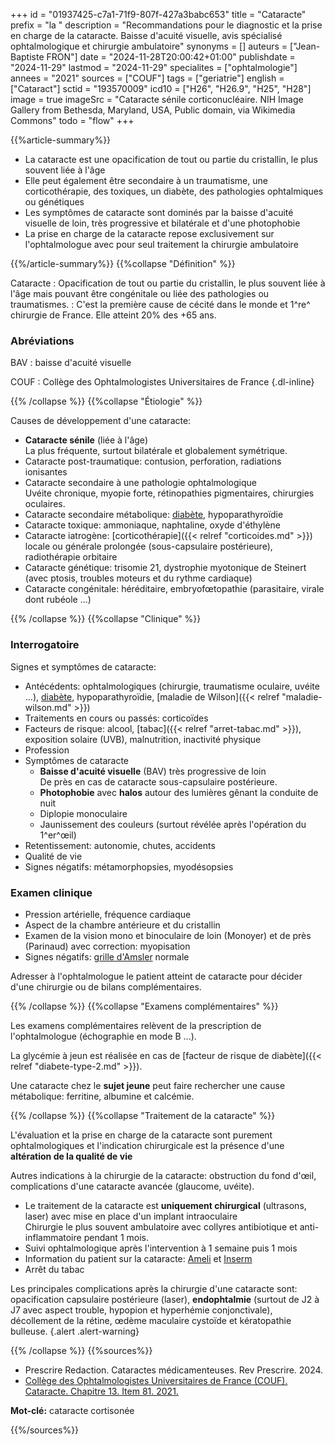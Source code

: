 +++
id = "01937425-c7a1-71f9-807f-427a3babc653"
title = "Cataracte"
prefix = "la "
description = "Recommandations pour le diagnostic et la prise en charge de la cataracte. Baisse d'acuité visuelle, avis spécialisé ophtalmologique et chirurgie ambulatoire"
synonyms = []
auteurs = ["Jean-Baptiste FRON"]
date = "2024-11-28T20:00:42+01:00"
publishdate = "2024-11-29"
lastmod = "2024-11-29"
specialites = ["ophtalmologie"]
annees = "2021"
sources = ["COUF"]
tags = ["geriatrie"]
english = ["Cataract"]
sctid = "193570009"
icd10 = ["H26", "H26.9", "H25", "H28"]
image = true
imageSrc = "Cataracte sénile corticonucléaire. NIH Image Gallery from Bethesda, Maryland, USA, Public domain, via Wikimedia Commons"
todo = "flow"
+++

{{%article-summary%}}

- La cataracte est une opacification de tout ou partie du cristallin, le plus souvent liée à l'âge
- Elle peut également être secondaire à un traumatisme, une corticothérapie, des toxiques, un diabète, des pathologies ophtalmiques ou génétiques
- Les symptômes de cataracte sont dominés par la baisse d'acuité visuelle de loin, très progressive et bilatérale et d'une photophobie
- La prise en charge de la cataracte repose exclusivement sur l'ophtalmologue avec pour seul traitement la chirurgie ambulatoire

{{%/article-summary%}}
{{%collapse "Définition" %}}

Cataracte
: Opacification de tout ou partie du cristallin, le plus souvent liée à l'âge mais pouvant être congénitale ou liée des pathologies ou traumatismes.
: C'est la première cause de cécité dans le monde et 1^re^ chirurgie de France. Elle atteint 20% des +65 ans.

### Abréviations

BAV
: baisse d'acuité visuelle

COUF
: Collège des Ophtalmologistes Universitaires de France
{.dl-inline}

{{% /collapse %}}
{{%collapse "Étiologie" %}}

Causes de développement d'une cataracte:

- **Cataracte sénile** (liée à l'âge)  
  La plus fréquente, surtout bilatérale et globalement symétrique.
- Cataracte post-traumatique: contusion, perforation, radiations ionisantes
- Cataracte secondaire à une pathologie ophtalmologique  
  Uvéite chronique, myopie forte, rétinopathies pigmentaires, chirurgies oculaires.
- Cataracte secondaire métabolique: [diabète](/tags/diabete/), hypoparathyroïdie
- Cataracte toxique: ammoniaque, naphtaline, oxyde d'éthylène
- Cataracte iatrogène: [corticothérapie]({{< relref "corticoides.md" >}}) locale ou générale prolongée (sous-capsulaire postérieure), radiothérapie orbitaire
- Cataracte génétique: trisomie 21, dystrophie myotonique de Steinert (avec ptosis, troubles moteurs et du rythme cardiaque)
- Cataracte congénitale: héréditaire, embryofœtopathie (parasitaire, virale dont rubéole ...)

{{% /collapse %}}
{{%collapse "Clinique" %}}

### Interrogatoire

Signes et symptômes de cataracte:

- Antécédents: ophtalmologiques (chirurgie, traumatisme oculaire, uvéite ...), [diabète](/tags/diabete/), hypoparathyroïdie, [maladie de Wilson]({{< relref "maladie-wilson.md" >}})
- Traitements en cours ou passés: corticoïdes
- Facteurs de risque: alcool, [tabac]({{< relref "arret-tabac.md" >}}), exposition solaire (UVB), malnutrition, inactivité physique
- Profession
- Symptômes de cataracte
  - **Baisse d'acuité visuelle** (BAV) très progressive de loin  
    De près en cas de cataracte sous-capsulaire postérieure.
  - **Photophobie** avec **halos** autour des lumières gênant la conduite de nuit
  - Diplopie monoculaire
  - Jaunissement des couleurs (surtout révélée après l'opération du 1^er^œil)
- Retentissement: autonomie, chutes, accidents
- Qualité de vie
- Signes négatifs: métamorphopsies, myodésopsies

### Examen clinique

- Pression artérielle, fréquence cardiaque
- Aspect de la chambre antérieure et du cristallin
- Examen de la vision mono et binoculaire de loin (Monoyer) et de près (Parinaud) avec correction: myopisation
- Signes négatifs: [grille d'Amsler](https://www.has-sante.fr/upload/docs/application/pdf/2022-11/grille_damsler.pdf) normale

Adresser à l'ophtalmologue le patient atteint de cataracte pour décider d'une chirurgie ou de bilans complémentaires.

{{% /collapse %}}
{{%collapse "Examens complémentaires" %}}

Les examens complémentaires relèvent de la prescription de l'ophtalmologue (échographie en mode B ...).

La glycémie à jeun est réalisée en cas de [facteur de risque de diabète]({{< relref "diabete-type-2.md" >}}).

Une cataracte chez le **sujet jeune** peut faire rechercher une cause métabolique: ferritine, albumine et calcémie.

{{% /collapse %}}
{{%collapse "Traitement de la cataracte" %}}

L'évaluation et la prise en charge de la cataracte sont purement ophtalmologiques et l'indication chirurgicale est la présence d'une **altération de la qualité de vie**

Autres indications à la chirurgie de la cataracte: obstruction du fond d'œil, complications d'une cataracte avancée (glaucome, uvéite).

- Le traitement de la cataracte est **uniquement chirurgical** (ultrasons, laser) avec mise en place d'un implant intraoculaire  
  Chirurgie le plus souvent ambulatoire avec collyres antibiotique et anti-inflammatoire pendant 1 mois.
- Suivi ophtalmologique après l'intervention à 1 semaine puis 1 mois
- Information du patient sur la cataracte: [Ameli](https://www.ameli.fr/assure/sante/themes/cataracte) et [Inserm](https://www.inserm.fr/dossier/cataracte/)
- Arrêt du tabac

Les principales complications après la chirurgie d'une cataracte sont: opacification capsulaire postérieure (laser), **endophtalmie** (surtout de J2 à J7 avec aspect trouble, hypopion et hyperhémie conjonctivale), décollement de la rétine, œdème maculaire cystoïde et kératopathie bulleuse.
{.alert .alert-warning}

{{% /collapse %}}
{{%sources%}}

- Prescrire Redaction. Cataractes médicamenteuses. Rev Prescrire. 2024.
- [Collège des Ophtalmologistes Universitaires de France (COUF). Cataracte. Chapitre 13. Item 81. 2021.](http://couf.fr/espace-etudiants/2eme-cycle-dcem/)

**Mot-clé:** cataracte cortisonée

{{%/sources%}}
